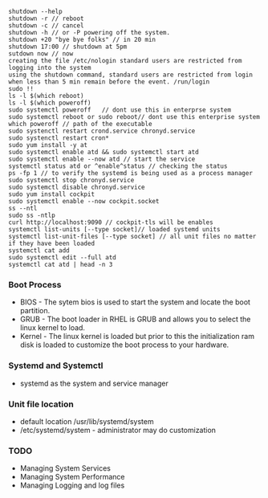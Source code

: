 ```
shutdown --help
shutdown -r // reboot
shutdown -c // cancel
shutdown -h // or -P powering off the system.
shutdown +20 "bye bye folks" // in 20 min
shutdown 17:00 // shutdown at 5pm 
sutdown now // now
creating the file /etc/nologin standard users are restricted from logging into the system
using the shutdown command, standard users are restricted from login when less than 5 min remain before the event. /run/login
sudo !!
ls -l $(which reboot)
ls -l $(which poweroff)
sudo systemctl poweroff   // dont use this in enterprse system
sudo systemctl reboot or sudo reboot// dont use this enterprise system
which poweroff // path of the executable
sudo systenctl restart crond.service chronyd.service
sudo systenctl restart cron*
sudo yum install -y at
sudo systemctl enable atd && sudo systemctl start atd
sudo systemctl enable --now atd // start the service
systemctl status atd or ^enable^status // checking the status
ps -fp 1 // to verify the systemd is being used as a process manager
sudo systemctl stop chronyd.service
sudo systemctl disable chronyd.service
sudo yum install cockpit
sudo systemctl enable --now cockpit.socket
ss --ntl
sudo ss -ntlp
curl http://localhost:9090 // cockpit-tls will be enables
systemctl list-units [--type socket]// loaded systemd units
systemctl list-unit-files [--type socket] // all unit files no matter if they have been loaded
systemctl cat add
sudo systemctl edit --full atd
systemctl cat atd | head -n 3
```

### Boot Process 
- BIOS - The sytem bios is used to start the system and locate the boot partition.
- GRUB - The boot loader in RHEL is GRUB and allows you to select the linux kernel to load.
- Kernel - The linux kernel is loaded but prior to this the initialization ram disk is loaded to customize the boot process to your hardware.

### Systemd and Systemctl
- systemd as the system and service manager

### Unit file location
- default location /usr/lib/systemd/system
- /etc/systemd/system - administrator may do customization

### TODO
- Managing System Services
- Managing System Performance
- Managing Logging and log files

